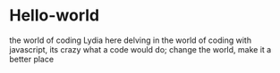 # Hello-world
the world of coding
Lydia here
delving in the world of coding with javascript, its crazy what a code would do; change the world, make it a better place
